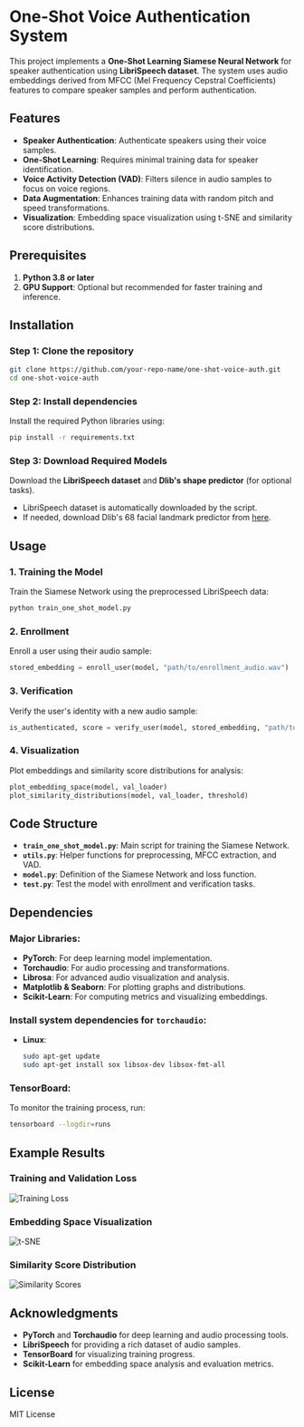 # One-Shot Voice Authentication System

This project implements a **One-Shot Learning Siamese Neural Network** for speaker authentication using **LibriSpeech dataset**. The system uses audio embeddings derived from MFCC (Mel Frequency Cepstral Coefficients) features to compare speaker samples and perform authentication.

## Features

- **Speaker Authentication**: Authenticate speakers using their voice samples.
- **One-Shot Learning**: Requires minimal training data for speaker identification.
- **Voice Activity Detection (VAD)**: Filters silence in audio samples to focus on voice regions.
- **Data Augmentation**: Enhances training data with random pitch and speed transformations.
- **Visualization**: Embedding space visualization using t-SNE and similarity score distributions.

## Prerequisites

1. **Python 3.8 or later**
2. **GPU Support**: Optional but recommended for faster training and inference.

## Installation

### Step 1: Clone the repository

```bash
git clone https://github.com/your-repo-name/one-shot-voice-auth.git
cd one-shot-voice-auth
```

### Step 2: Install dependencies

Install the required Python libraries using:

```bash
pip install -r requirements.txt
```

### Step 3: Download Required Models

Download the **LibriSpeech dataset** and **Dlib's shape predictor** (for optional tasks).

- LibriSpeech dataset is automatically downloaded by the script.
- If needed, download Dlib's 68 facial landmark predictor from [here](https://github.com/davisking/dlib-models).

## Usage

### 1. **Training the Model**

Train the Siamese Network using the preprocessed LibriSpeech data:

```bash
python train_one_shot_model.py
```

### 2. **Enrollment**

Enroll a user using their audio sample:

```python
stored_embedding = enroll_user(model, "path/to/enrollment_audio.wav")
```

### 3. **Verification**

Verify the user's identity with a new audio sample:

```python
is_authenticated, score = verify_user(model, stored_embedding, "path/to/verification_audio.wav", threshold)
```

### 4. **Visualization**

Plot embeddings and similarity score distributions for analysis:

```python
plot_embedding_space(model, val_loader)
plot_similarity_distributions(model, val_loader, threshold)
```

## Code Structure

- **`train_one_shot_model.py`**: Main script for training the Siamese Network.
- **`utils.py`**: Helper functions for preprocessing, MFCC extraction, and VAD.
- **`model.py`**: Definition of the Siamese Network and loss function.
- **`test.py`**: Test the model with enrollment and verification tasks.

## Dependencies

### Major Libraries:
- **PyTorch**: For deep learning model implementation.
- **Torchaudio**: For audio processing and transformations.
- **Librosa**: For advanced audio visualization and analysis.
- **Matplotlib & Seaborn**: For plotting graphs and distributions.
- **Scikit-Learn**: For computing metrics and visualizing embeddings.

### Install system dependencies for `torchaudio`:
- **Linux**:
  ```bash
  sudo apt-get update
  sudo apt-get install sox libsox-dev libsox-fmt-all
  ```

### TensorBoard:
To monitor the training process, run:
```bash
tensorboard --logdir=runs
```

## Example Results

### Training and Validation Loss
![Training Loss](images/loss_plot.png)

### Embedding Space Visualization
![t-SNE](images/tsne_plot.png)

### Similarity Score Distribution
![Similarity Scores](images/similarity_distribution.png)

## Acknowledgments

- **PyTorch** and **Torchaudio** for deep learning and audio processing tools.
- **LibriSpeech** for providing a rich dataset of audio samples.
- **TensorBoard** for visualizing training progress.
- **Scikit-Learn** for embedding space analysis and evaluation metrics.

## License

MIT License